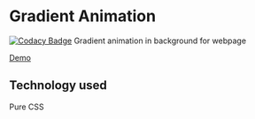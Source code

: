 # Gradient Animation

[![Codacy Badge](https://api.codacy.com/project/badge/Grade/9e0c85f98d304539b430d66221d281df)](https://www.codacy.com/app/DevarshRanpara/Gradient_Animation?utm_source=github.com&amp;utm_medium=referral&amp;utm_content=DevarshRanpara/Gradient_Animation&amp;utm_campaign=Badge_Grade)
Gradient animation in background for webpage

[Demo](https://devarshranpara.github.io/Gradient_Animation/)

## Technology used
Pure CSS 
